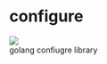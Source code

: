 # configure
![](https://circleci.com/gh/ieee0824/configure.svg?style=shield)  
golang confiugre library
